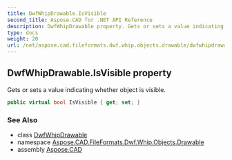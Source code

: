 ```yaml
---
title: DwfWhipDrawable.IsVisible
second_title: Aspose.CAD for .NET API Reference
description: DwfWhipDrawable property. Gets or sets a value indicating whether object is visible
type: docs
weight: 20
url: /net/aspose.cad.fileformats.dwf.whip.objects.drawable/dwfwhipdrawable/isvisible/
---
```

## DwfWhipDrawable.IsVisible property

Gets or sets a value indicating whether object is visible.

```csharp
public virtual bool IsVisible { get; set; }
```

### See Also

* class [DwfWhipDrawable](../)
* namespace [Aspose.CAD.FileFormats.Dwf.Whip.Objects.Drawable](../../dwfwhipdrawable/)
* assembly [Aspose.CAD](../../../)


